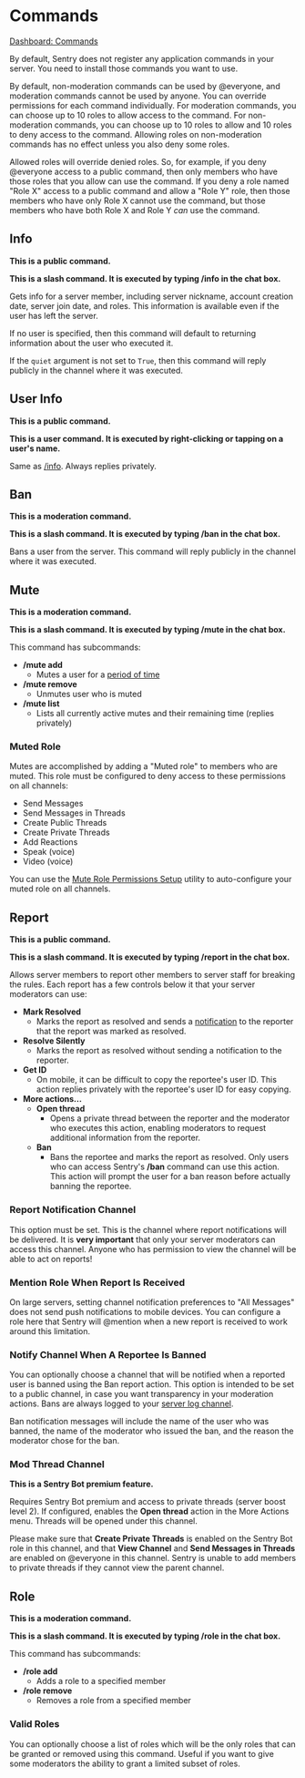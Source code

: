 # Commands

[Dashboard: Commands](https://sentrybot.gg/dashboard/commands)

By default, Sentry does not register any application commands in your server. You need to install those commands you want
to use.

By default, non-moderation commands can be used by @everyone, and moderation commands cannot be used by anyone. You can
override permissions for each command individually. For moderation commands, you can choose up to 10 roles to allow
access to the command. For non-moderation commands, you can choose up to 10 roles to allow and 10 roles to deny access
to the command. Allowing roles on non-moderation commands has no effect unless you also deny some roles.

Allowed roles will override denied roles. So, for example, if you deny @everyone access to a public command, then only
members who have those roles that you allow can use the command. If you deny a role named "Role X" access to a public
command and allow a "Role Y" role, then those members who have only Role X cannot use the command, but those members
who have both Role X and Role Y *can* use the command.

## Info

**This is a public command.**

**This is a slash command. It is executed by typing /info in the chat box.**

Gets info for a server member, including server nickname, account creation date, server join date, and roles. This
information is available even if the user has left the server.

If no user is specified, then this command will default to returning information about the user who executed it.

If the `quiet` argument is not set to `True`, then this command will reply publicly in the channel where it was executed.

## User Info

**This is a public command.**

**This is a user command. It is executed by right-clicking or tapping on a user's name.**

Same as [/info](#info). Always replies privately.

## Ban

**This is a moderation command.**

**This is a slash command. It is executed by typing /ban in the chat box.**

Bans a user from the server. This command will reply publicly in the channel where it was executed.

## Mute

**This is a moderation command.**

**This is a slash command. It is executed by typing /mute in the chat box.**

This command has subcommands:

- **/mute add**
	- Mutes a user for a [period of time](./index.md#time-periods)
- **/mute remove**
	- Unmutes user who is muted
- **/mute list**
	- Lists all currently active mutes and their remaining time (replies privately)

### Muted Role

Mutes are accomplished by adding a "Muted role" to members who are muted. This role must be configured to deny access to
these permissions on all channels:

- Send Messages
- Send Messages in Threads
- Create Public Threads
- Create Private Threads
- Add Reactions
- Speak (voice)
- Video (voice)

You can use the [Mute Role Permissions Setup](./utilities.md#mute-role-permissions-setup) utility to auto-configure your
muted role on all channels.

## Report

**This is a public command.**

**This is a slash command. It is executed by typing /report in the chat box.**

Allows server members to report other members to server staff for breaking the rules. Each report has a few controls
below it that your server moderators can use:

- **Mark Resolved**
	- Marks the report as resolved and sends a [notification](./settings.md#member-notifications) to the reporter that
	  the report was marked as resolved.
- **Resolve Silently**
	- Marks the report as resolved without sending a notification to the reporter.
- **Get ID**
	- On mobile, it can be difficult to copy the reportee's user ID. This action replies privately with the reportee's
	  user ID for easy copying.
- **More actions...**
	- **Open thread**
		- Opens a private thread between the reporter and the moderator who executes this action, enabling moderators to
		  request additional information from the reporter.
	- **Ban**
		- Bans the reportee and marks the report as resolved. Only users who can access Sentry's **/ban** command can use this action.
		  This action will prompt the user for a ban reason before actually banning the reportee.

### Report Notification Channel

This option must be set. This is the channel where report notifications will be delivered. It is **very important** that
only your server moderators can access this channel. Anyone who has permission to view the channel will be able to act
on reports!

### Mention Role When Report Is Received

On large servers, setting channel notification preferences to "All Messages" does not send push notifications to mobile
devices. You can configure a role here that Sentry will @mention when a new report is received to work around this
limitation.

### Notify Channel When A Reportee Is Banned

You can optionally choose a channel that will be notified when a reported user is banned using the Ban report action.
This option is intended to be set to a public channel, in case you want transparency in your moderation actions. Bans are
always logged to your [server log channel](./settings.md#logging).

Ban notification messages will include the name of the user who was banned, the name of the moderator who issued the ban,
and the reason the moderator chose for the ban.

### Mod Thread Channel

**This is a Sentry Bot premium feature.**

Requires Sentry Bot premium and access to private threads (server boost level 2). If configured, enables the **Open thread**
action in the More Actions menu. Threads will be opened under this channel.

Please make sure that **Create Private Threads** is enabled on the Sentry Bot role in this channel, and that **View Channel**
and **Send Messages in Threads** are enabled on @everyone in this channel. Sentry is unable to add members to private
threads if they cannot view the parent channel.

## Role

**This is a moderation command.**

**This is a slash command. It is executed by typing /role in the chat box.**

This command has subcommands:

- **/role add**
	- Adds a role to a specified member
- **/role remove**
	- Removes a role from a specified member

### Valid Roles

You can optionally choose a list of roles which will be the only roles that can be granted or removed using this command.
Useful if you want to give some moderators the ability to grant a limited subset of roles.
